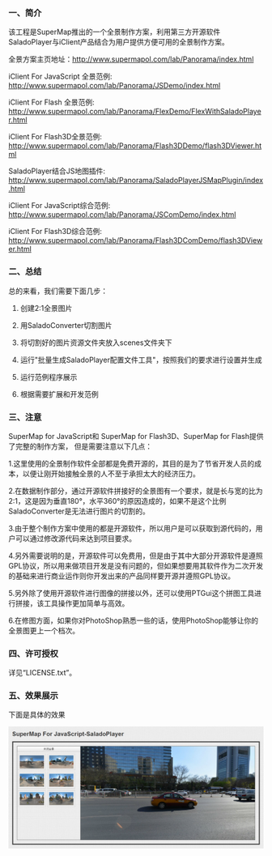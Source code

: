 ﻿### 一、简介

该工程是SuperMap推出的一个全景制作方案，利用第三方开源软件SaladoPlayer与iClient产品结合为用户提供方便可用的全景制作方案。

全景方案主页地址：http://www.supermapol.com/lab/Panorama/index.html

iClient For JavaScript 全景范例: http://www.supermapol.com/lab/Panorama/JSDemo/index.html

iClient For Flash 全景范例: http://www.supermapol.com/lab/Panorama/FlexDemo/FlexWithSaladoPlayer.html

iClient For Flash3D全景范例: http://www.supermapol.com/lab/Panorama/Flash3DDemo/flash3DViewer.html

SaladoPlayer结合JS地图插件: http://www.supermapol.com/lab/Panorama/SaladoPlayerJSMapPlugin/index.html

iClient For JavaScript综合范例: http://www.supermapol.com/lab/Panorama/JSComDemo/index.html

iClient For Flash3D综合范例: http://www.supermapol.com/lab/Panorama/Flash3DComDemo/flash3DViewer.html

### 二、总结

总的来看，我们需要下面几步：

1. 创建2:1全景图片

2. 用SaladoConverter切割图片

3. 将切割好的图片资源文件夹放入scenes文件夹下

4. 运行"批量生成SaladoPlayer配置文件工具"，按照我们的要求进行设置并生成

5. 运行范例程序展示

6. 根据需要扩展和开发范例


### 三、注意

SuperMap for JavaScript和 SuperMap for Flash3D、SuperMap for Flash提供了完整的制作方案， 但是需要注意以下几点：

1.这里使用的全景制作软件全部都是免费开源的，其目的是为了节省开发人员的成本，以便让刚开始接触全景的人不至于承担太大的经济压力。

2.在数据制作部分，通过开源软件拼接好的全景图有一个要求，就是长与宽的比为2:1，这是因为垂直180°，水平360°的原因造成的，如果不是这个比例SaladoConverter是无法进行图片的切割的。

3.由于整个制作方案中使用的都是开源软件，所以用户是可以获取到源代码的，用户可以通过修改源代码来达到项目要求。

4.另外需要说明的是，开源软件可以免费用，但是由于其中大部分开源软件是遵照GPL协议，所以用来做项目开发是没有问题的，但如果想要用其软件作为二次开发的基础来进行商业运作则你开发出来的产品同样要开源并遵照GPL协议。

5.另外除了使用开源软件进行图像的拼接以外，还可以使用PTGui这个拼图工具进行拼接，该工具操作更加简单与高效。

6.在修图方面，如果你对PhotoShop熟悉一些的话，使用PhotoShop能够让你的全景图更上一个档次。

### 四、许可授权

详见“LICENSE.txt”。

### 五、效果展示

下面是具体的效果

![original_THmC_4b6f000174941190](images/javascriptDemoImage.png)


